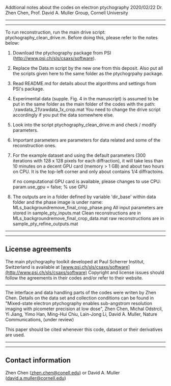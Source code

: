 Addtional notes about the codes on electron ptychography
2020/02/22 Dr. Zhen Chen, Prof. David A. Muller Group, Cornell University
	 
----------------------
----------------------
To run reconstruction, run the main drive script: ptychography_clean_drive.m. Before doing this, please refer to the notes below:
 
1. Download the ptychography package from PSI (http://www.psi.ch/sls/csaxs/software).

2. Replace the Data.m script by the new one from this deposit. Also put all the scripts given here to the same folder as the ptychogrpahy package.

3. Read README.md for details about the algorithms and settings from PSI's package. 

4. Experimental data (supple. Fig. 4 in the manuscript) is assumed to be put in the same folder as the main folder of the codes with the path: 
    .\rawdata_21\rawdata_1x_crop.mat
	You need to change the drive script accordingly if you put the data somewhere else.
		
5. Look into the script ptychography_clean_drive.m and check / modify parameters.

6. Important parameters are parameters for data related and some of the reconstruction ones.

7. For the example dataset and using the default parameters (300 iterations with 128 x 128 pixels for each diffraction), 
   it will take less than 10 minutes on a decent GPU card (memory > 1 GB) and about two hours on CPU.
   It is the top-left corner and only about contains 1/4 diffractoins. 
   
   if no computational GPU card is available, please changes to use CPU:
   param.use_gpu = false; % use GPU
   
8. The outputs are in a folder defined by variable 'dir_base' within data folder and the phase image is under name:
     MLs_backgroundremove_final_crop_phase.png
	 All input parameters are stored in sample_pty_inputs.mat 
	 Clean reconstructions are in MLs_backgroundremove_final_crop_data.mat
	 raw reconstructions are in sample_pty_refine_outputs.mat
	 
----------------------
----------------------

License agreements
----------------------

The main ptychography toolkit developed at Paul Scherrer Institut, Switzerland is available at
 [www.psi.ch/sls/csaxs/software](http://www.psi.ch/sls/csaxs/software)
Copyright and license issues should follow the agreements in their codes and/or refer to their website. 

-----------------------
The interface and data handling parts of the codes were writen by Zhen Chen. 
Details on the data set and collection conditions can be found in
"Mixed-state electron ptychography enables sub-angstrom resolution imaging with picometer precision at low dose",
Zhen Chen, Michal Odstrcil, Yi Jiang, Yimo Han, Ming-Hui Chiu, Lain-Jong Li, David A. Muller, Nature Communications, (under review)

This paper should be cited whenever this code, dataset or their derivatives are used.
 
----------------------
----------------------

Contact information
----------------------
Zhen Chen (zhen.chen@conell.edu) or David A. Muller (david.a.muller@cornell.edu)
